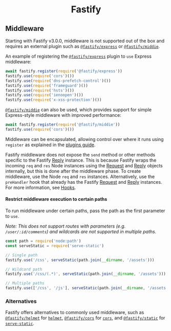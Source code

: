 <h1 align="center">Fastify</h1>

## Middleware

Starting with Fastify v3.0.0, middleware is not supported out of the box and
requires an external plugin such as
[`@fastify/express`](https://github.com/fastify/fastify-express) or
[`@fastify/middie`](https://github.com/fastify/middie).


An example of registering the
[`@fastify/express`](https://github.com/fastify/fastify-express) plugin to `use`
Express middleware:

```js
await fastify.register(require('@fastify/express'))
fastify.use(require('cors')())
fastify.use(require('dns-prefetch-control')())
fastify.use(require('frameguard')())
fastify.use(require('hsts')())
fastify.use(require('ienoopen')())
fastify.use(require('x-xss-protection')())
```

[`@fastify/middie`](https://github.com/fastify/middie) can also be used,
which provides support for simple Express-style middleware with improved
performance:

```js
await fastify.register(require('@fastify/middie'))
fastify.use(require('cors')())
```

Middleware can be encapsulated, allowing control over where it runs using
`register` as explained in the [plugins guide](../Guides/Plugins-Guide.md).

Fastify middleware does not expose the `send` method or other methods specific
to the Fastify [Reply](./Reply.md#reply) instance. This is because Fastify wraps
the incoming `req` and `res` Node instances using the
[Request](./Request.md#request) and [Reply](./Reply.md#reply) objects
internally, but this is done after the middleware phase. To create middleware,
use the Node `req` and `res` instances. Alternatively, use the `preHandler` hook
that already has the Fastify [Request](./Request.md#request) and
[Reply](./Reply.md#reply) instances. For more information, see
[Hooks](./Hooks.md#hooks).

#### Restrict middleware execution to certain paths
<a id="restrict-usage"></a>

To run middleware under certain paths, pass the path as the first parameter to
`use`.

*Note: This does not support routes with parameters (e.g. `/user/:id/comments`)
and wildcards are not supported in multiple paths.*

```js
const path = require('node:path')
const serveStatic = require('serve-static')

// Single path
fastify.use('/css', serveStatic(path.join(__dirname, '/assets')))

// Wildcard path
fastify.use('/css/(.*)', serveStatic(path.join(__dirname, '/assets')))

// Multiple paths
fastify.use(['/css', '/js'], serveStatic(path.join(__dirname, '/assets')))
```

### Alternatives

Fastify offers alternatives to commonly used middleware, such as
[`@fastify/helmet`](https://github.com/fastify/fastify-helmet) for
[`helmet`](https://github.com/helmetjs/helmet),
[`@fastify/cors`](https://github.com/fastify/fastify-cors) for
[`cors`](https://github.com/expressjs/cors), and
[`@fastify/static`](https://github.com/fastify/fastify-static) for
[`serve-static`](https://github.com/expressjs/serve-static).
